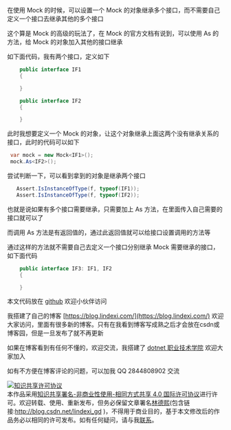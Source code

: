 
在使用 Mock 的时候，可以设置一个 Mock 的对象继承多个接口，而不需要自己定义一个接口去继承其他的多个接口

<!--more-->


<!-- 发布 -->

这个算是 Mock 的高级的玩法了，在 Mock 的官方文档有说到，可以使用 As 的方法，给 Mock 的对象加入其他的接口继承

如下面代码，我有两个接口，定义如下

```csharp
    public interface IF1
    {

    }

    public interface IF2
    {

    }
```

此时我想要定义一个 Mock 的对象，让这个对象继承上面这两个没有继承关系的接口，此时的代码可以如下

```csharp
 var mock = new Mock<IF1>();
 mock.As<IF2>();
```

尝试判断一下，可以看到拿到的对象是继承两个接口

```csharp
   Assert.IsInstanceOfType(f, typeof(IF1));
   Assert.IsInstanceOfType(f, typeof(IF2));
```

也就是说如果有多个接口需要继承，只需要加上 As 方法，在里面传入自己需要的接口就可以了

而调用 As 方法是有返回值的，通过此返回值就可以给接口设置调用的方法等

通过这样的方法就不需要自己去定义一个接口分别继承 Mock 需要继承的接口，如下面代码

```csharp
    public interface IF3: IF1, IF2
    {

    }
```

本文代码放在 [github](https://github.com/lindexi/lindexi_gd/tree/47267274/JajegeefinereCakairerekejeye) 欢迎小伙伴访问



我搭建了自己的博客 [https://blog.lindexi.com/](https://blog.lindexi.com/) 欢迎大家访问，里面有很多新的博客。只有在我看到博客写成熟之后才会放在csdn或博客园，但是一旦发布了就不再更新

如果在博客看到有任何不懂的，欢迎交流，我搭建了 [dotnet 职业技术学院](https://t.me/dotnet_campus) 欢迎大家加入

如有不方便在博客评论的问题，可以加我 QQ 2844808902 交流

<a rel="license" href="http://creativecommons.org/licenses/by-nc-sa/4.0/"><img alt="知识共享许可协议" style="border-width:0" src="https://licensebuttons.net/l/by-nc-sa/4.0/88x31.png" /></a><br />本作品采用<a rel="license" href="http://creativecommons.org/licenses/by-nc-sa/4.0/">知识共享署名-非商业性使用-相同方式共享 4.0 国际许可协议</a>进行许可。欢迎转载、使用、重新发布，但务必保留文章署名[林德熙](http://blog.csdn.net/lindexi_gd)(包含链接:http://blog.csdn.net/lindexi_gd )，不得用于商业目的，基于本文修改后的作品务必以相同的许可发布。如有任何疑问，请与我[联系](mailto:lindexi_gd@163.com)。